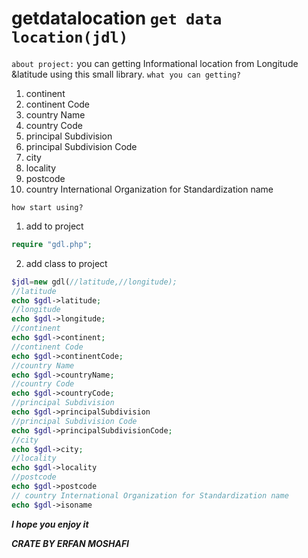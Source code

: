 # getdatalocation                              `get data location(jdl)`
`about project:`
you can getting Informational location from Longitude &latitude using this small library.
`what you can getting?`

 

 1. continent
 2. continent Code
 3. country Name
 4. country Code
 5. principal Subdivision
 6. principal Subdivision Code
 7. city
 8. locality
 9. postcode
 10. country International Organization for Standardization name
 
 
`how start using?`
 1. add to project 
 
``````php
require "gdl.php";
``````
2. add class to project
```````php
$jdl=new gdl(//latitude,//longitude);
//latitude
echo $gdl->latitude;
//longitude
echo $gdl->longitude;
//continent
echo $gdl->continent;
//continent Code
echo $gdl->continentCode;
//country Name
echo $gdl->countryName;
//country Code
echo $gdl->countryCode;
//principal Subdivision
echo $gdl->principalSubdivision
//principal Subdivision Code
echo $gdl->principalSubdivisionCode;
//city
echo $gdl->city;
//locality 
echo $gdl->locality
//postcode
echo $gdl->postcode
// country International Organization for Standardization name
echo $gdl->isoname
```````
***I hope you enjoy it***

***CRATE BY ERFAN MOSHAFI***
